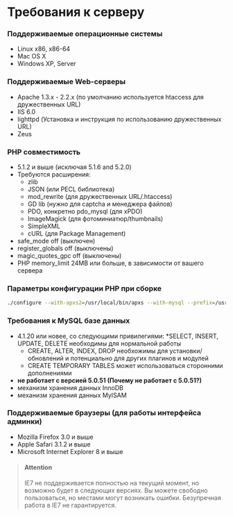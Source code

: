 # Требования к серверу

### Поддерживаемые операционные системы

* Linux x86, x86-64
* Mac OS X
* Windows XP, Server

### Поддерживаемые Web-серверы

* Apache 1.3.x - 2.2.x (по умолчанию используется htaccess для дружественных URL)
* IIS 6.0
* lighttpd (Установка и инструкция по использованию дружественных URL)
* Zeus

### PHP совместимость
* 5.1.2 и выше (исключая 5.1.6 and 5.2.0)
* Требуются расширения:
    * zlib
    * JSON (или PECL библиотека)
    * mod_rewrite (для дружественных URL/.htaccess)
    * GD lib (нужно для captcha и менеджера файлов)
    * PDO, конкретно pdo_mysql (для xPDO)
    * ImageMagick (для фотоминиатюр/thumbnails)
    * SimpleXML
    * cURL (для Package Management)
* safe_mode off (выключен)
* register_globals off (выключены)
* magic_quotes_gpc off (выключены)
* PHP memory_limit 24MB или больше, в зависимости от вашего сервера

### Параметры конфигурации PHP при сборке

```bash
./configure --with-apxs2=/usr/local/bin/apxs --with-mysql --prefix=/usr/local --with-pdo-mysql --with-zlib
```

### Требования к MySQL базе данных

* 4.1.20 или новее, со следующими привилегиями:
    *SELECT, INSERT, UPDATE, DELETE необходимы для нормальной работы
    * CREATE, ALTER, INDEX, DROP необхожимы для установки/обновлений и потенциально для других плагинов и модулей
    * CREATE TEMPORARY TABLES может использоваться сторонними дополнениями
* __не работает с версией 5.0.51 (Почему не работает с 5.0.51?)__
* механизм хранения данных InnoDB
* механизм хранения данных MyISAM

### Поддерживаемые браузеры (для работы интерфейса админки)

* Mozilla Firefox 3.0 и выше
* Apple Safari 3.1.2 и выше
* Microsoft Internet Explorer 8 и выше

> #### Attention
> IE7 не поддерживается полностью на текущий момент, но возможно будет в следующих версиях. Вы можете свободно пользоваться, но местами могут возникать ошибки. Безупречная работа в IE7 не гарантируется.
